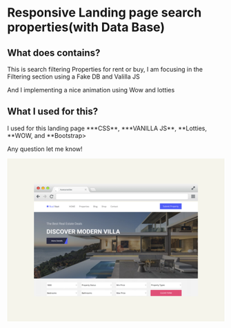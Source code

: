 <h1>Responsive Landing page search properties(with Data Base)</h1>
<h2>What does contains?</h2>

<p>This is search filtering Properties for rent or buy, I am focusing in the Filtering section using a Fake DB and Valilla JS</p>
<p>And I implementing a nice animation using Wow and lotties</p>

<h2>What I used for this?</h2>

<p>I used for this landing page ***CSS**, ***VANILLA JS**, **Lotties, **WOW, and **Bootstrap>

<p>Any question let me know!</p>

<p><img src="search-properties.png" widt="80%"></p>



